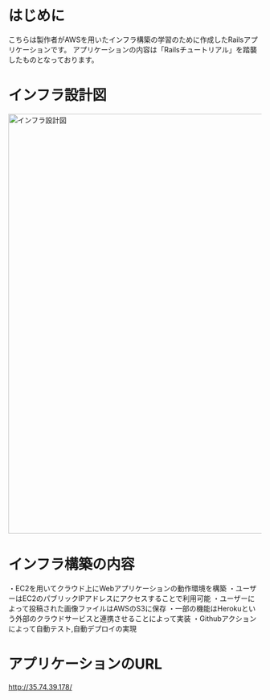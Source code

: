 # はじめに
こちらは製作者がAWSを用いたインフラ構築の学習のために作成したRailsアプリケーションです。
アプリケーションの内容は「Railsチュートリアル」を踏襲したものとなっております。
# インフラ設計図
<img width="834" alt="インフラ設計図" src="https://user-images.githubusercontent.com/72121574/154018770-0f71ee43-0bf7-47dd-8fde-c4cd16c2e25f.png">

# インフラ構築の内容
・EC2を用いてクラウド上にWebアプリケーションの動作環境を構築
・ユーザーはEC2のパブリックIPアドレスにアクセスすることで利用可能
・ユーザーによって投稿された画像ファイルはAWSのS3に保存
・一部の機能はHerokuという外部のクラウドサービスと連携させることによって実装
・Githubアクションによって自動テスト,自動デプロイの実現

# アプリケーションのURL
http://35.74.39.178/